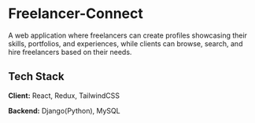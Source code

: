 # Freelancer-Connect
A web application where freelancers can create profiles showcasing their skills, portfolios, and experiences, while clients can browse, search, and hire freelancers based on their needs.
## Tech Stack
**Client:** React, Redux, TailwindCSS

**Backend:** Django(Python), MySQL
